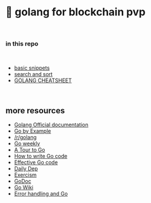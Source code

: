 # 🐐 golang for blockchain pvp

<br>




### in this repo

<br>

* [basic snippets](https://github.com/MEV-WAIFU-LABS/golang_for_blockchain_pvp/tree/master/basics)
* [search and sort](https://github.com/MEV-WAIFU-LABS/golang_for_blockchain_pvp/tree/master/search_and_sorting)
* [GOLANG CHEATSHEET](https://github.com/MEV-WAIFU-LABS/golang_for_blockchain_pvp/blob/master/CHEATSHEET.md)


<br>

## more resources

* [Golang Official documentation](https://golang.org/)
* [Go by Example](https://gobyexample.com/)
* [/r/golang](https://www.reddit.com/r/golang/)
* [Go weekly](https://golangweekly.com/)
* [A Tour to Go](https://tour.golang.org/welcome/1)
* [How to write Go code](https://golang.org/doc/code.html)
* [Effective Go code](https://golang.org/doc/effective_go.html)
* [Daily Dep](https://golang.github.io/dep/docs/daily-dep.html)
* [Exercism](https://exercism.io/tracks/go)
* [GoDoc](https://godoc.org/)
* [Go Wiki](https://github.com/golang/go/wiki/Learn)
* [Error handling and Go](https://blog.golang.org/error-handling-and-go)



